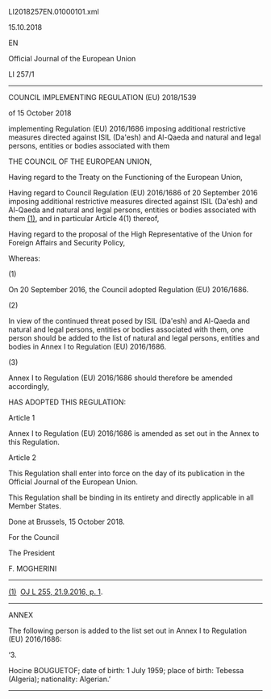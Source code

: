   LI2018257EN.01000101.xml

  

15.10.2018   

EN

Official Journal of the European Union

LI 257/1

* * *

COUNCIL IMPLEMENTING REGULATION (EU) 2018/1539

of 15 October 2018

implementing Regulation (EU) 2016/1686 imposing additional restrictive measures directed against ISIL (Da'esh) and Al-Qaeda and natural and legal persons, entities or bodies associated with them

THE COUNCIL OF THE EUROPEAN UNION,

Having regard to the Treaty on the Functioning of the European Union,

Having regard to Council Regulation (EU) 2016/1686 of 20 September 2016 imposing additional restrictive measures directed against ISIL (Da'esh) and Al-Qaeda and natural and legal persons, entities or bodies associated with them [(1)](#ntr1-LI2018257EN.01000101-E0001), and in particular Article 4(1) thereof,

Having regard to the proposal of the High Representative of the Union for Foreign Affairs and Security Policy,

Whereas:

  

(1)

On 20 September 2016, the Council adopted Regulation (EU) 2016/1686.

  

(2)

In view of the continued threat posed by ISIL (Da'esh) and Al-Qaeda and natural and legal persons, entities or bodies associated with them, one person should be added to the list of natural and legal persons, entities and bodies in Annex I to Regulation (EU) 2016/1686.

  

(3)

Annex I to Regulation (EU) 2016/1686 should therefore be amended accordingly,

HAS ADOPTED THIS REGULATION:

Article 1

Annex I to Regulation (EU) 2016/1686 is amended as set out in the Annex to this Regulation.

Article 2

This Regulation shall enter into force on the day of its publication in the Official Journal of the European Union.

This Regulation shall be binding in its entirety and directly applicable in all Member States.

Done at Brussels, 15 October 2018.

For the Council

The President

F. MOGHERINI

* * *

[(1)](#ntc1-LI2018257EN.01000101-E0001)  [OJ L 255, 21.9.2016, p. 1](./../../../../legal-content/EN/AUTO/?uri=OJ:L:2016:255:TOC).

* * *

ANNEX

The following person is added to the list set out in Annex I to Regulation (EU) 2016/1686:

  

‘3.

Hocine BOUGUETOF; date of birth: 1 July 1959; place of birth: Tebessa (Algeria); nationality: Algerian.’

* * *